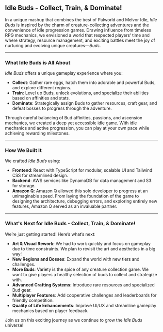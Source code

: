 ## Idle Buds - Collect, Train, & Dominate!

In a unique mashup that combines the best of Palworld and Melvor Idle, *Idle Buds*  is inspired by the charm of creature-collecting adventures and the convenience of idle progression games. Drawing influence from timeless RPG mechanics, we envisioned a world that respected players' time and where strategy, resource management, and exciting battles meet the joy of nurturing and evolving unique creatures—*Buds*.

---

### What Idle Buds is All About
*Idle Buds* offers a unique gameplay experience where you:  
- **Collect**: Gather rare eggs, hatch them into adorable and powerful Buds, and explore different regions.
- **Train**: Level up Buds, unlock evolutions, and specialize their abilities based on affinities and stats.  
- **Dominate**: Strategically assign Buds to gather resources, craft gear, and defeat bosses to progress through the adventure.  

Through careful balancing of Bud affinities, passions, and ascension mechanics, we created a deep yet accessible idle game. With idle mechanics and active progression, you can play at your own pace while achieving rewarding milestones. 

---

### How We Built It  
We crafted *Idle Buds* using:  
- **Frontend**: React with TypeScript for modular, scalable UI and Tailwind CSS for streamlined design.  
- **Backend**: AWS services like DynamoDB for data management and S3 for storage.  
- **Amazon Q**: Amazon Q allowed this solo developer to progress at an unimaginable speed. From laying the foundation of the game to designing the architecture, debugging errors, and exploring entirely new features, Amazon Q served as an invaluable partner.

---

### What's Next for Idle Buds - Collect, Train, & Dominate!  
We’re just getting started! Here’s what’s next:
- **Art & Visual Rework**: We had to work quickly and focus on gameplay due to time constraints. We plan to revisit the art and aesthetics in a big way!
- **New Regions and Bosses**: Expand the world with new tiers and challenges.  
- **More Buds**: Variety is the spice of any creature collection game. We want to give players a healthy selection of buds to collect and strategize with.
- **Advanced Crafting Systems**: Introduce rare resources and specialized Bud gear.  
- **Multiplayer Features**: Add cooperative challenges and leaderboards for friendly competition.  
- **Quality of Life Enhancements**: Improve UI/UX and streamline gameplay mechanics based on player feedback.  

Join us on this exciting journey as we continue to grow the *Idle Buds* universe!
